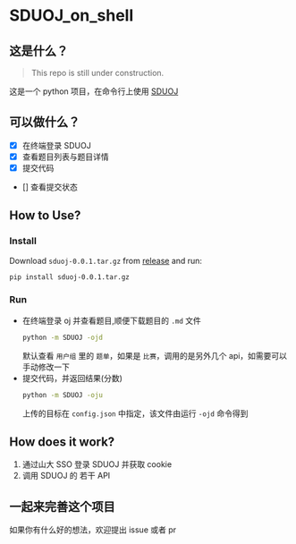 # SDUOJ_on_shell

## 这是什么？

> This repo is still under construction.

这是一个 python 项目，在命令行上使用 [SDUOJ](https://github.com/SDUOJ/OnlineJudge)

## 可以做什么？

- [X] 在终端登录 SDUOJ
- [X] 查看题目列表与题目详情
- [X] 提交代码
- [] 查看提交状态

## How to Use?

### Install 

Download `sduoj-0.0.1.tar.gz` from [release](https://github.com/Jenway/SDUOJ_on_shell/releases) and run:

```bash
pip install sduoj-0.0.1.tar.gz
```

### Run


- 在终端登录 oj 并查看题目,顺便下载题目的 `.md` 文件
    ```bash
    python -m SDUOJ -ojd
    ```
    默认查看 `用户组` 里的 `题单`，如果是 `比赛`，调用的是另外几个 api，如需要可以手动修改一下
- 提交代码，并返回结果(分数)
    ```bash
    python -m SDUOJ -oju
    ```
    上传的目标在 `config.json` 中指定，该文件由运行 `-ojd` 命令得到

## How does it work?

1. 通过山大 SSO 登录 SDUOJ 并获取 cookie
2. 调用 SDUOJ 的 若干 API 

## 一起来完善这个项目

如果你有什么好的想法，欢迎提出 issue 或者 pr
